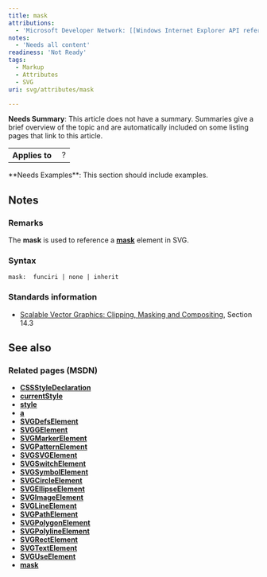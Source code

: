 ```yaml
---
title: mask
attributions:
  - 'Microsoft Developer Network: [[Windows Internet Explorer API reference](http://msdn.microsoft.com/en-us/library/ie/hh828809%28v=vs.85%29.aspx) Article]'
notes:
  - 'Needs all content'
readiness: 'Not Ready'
tags:
  - Markup
  - Attributes
  - SVG
uri: svg/attributes/mask

---
```

**Needs Summary**: This article does not have a summary. Summaries give a brief overview of the topic and are automatically included on some listing pages that link to this article.

<table class="wikitable">
<tr>
<th>
Applies to

</th>
<td>
 ?

</td>
</tr>
</table>
**Needs Examples**: This section should include examples.

## Notes

### Remarks

The **mask** is used to reference a [**mask**](/svg/elements/mask) element in SVG.

### Syntax

    mask:  funciri | none | inherit

### Standards information

-   [Scalable Vector Graphics: Clipping, Masking and Compositing](http://go.microsoft.com/fwlink/p/?linkid=199810), Section 14.3

## See also

### Related pages (MSDN)

-   [**CSSStyleDeclaration**](/css/cssom/CSSStyleDeclaration/CSSStyleDeclaration)
-   [**currentStyle**](/css/cssom/currentStyle)
-   [**style**](/css/cssom/style)
-   [**a**](/svg/properties/a)
-   [**SVGDefsElement**](/svg/elements/defs)
-   [**SVGGElement**](/svg/elements/g)
-   [**SVGMarkerElement**](/svg/elements/marker)
-   [**SVGPatternElement**](/svg/elements/patterrn)
-   [**SVGSVGElement**](/svg/elements/svg)
-   [**SVGSwitchElement**](/svg/elements/switch)
-   [**SVGSymbolElement**](/svg/elements/symbol)
-   [**SVGCircleElement**](/svg/elements/circle)
-   [**SVGEllipseElement**](/svg/elements/ellipse)
-   [**SVGImageElement**](/svg/elements/image)
-   [**SVGLineElement**](/svg/elements/line)
-   [**SVGPathElement**](/svg/elements/path)
-   [**SVGPolygonElement**](/svg/elements/polygon)
-   [**SVGPolylineElement**](/svg/elements/polyline)
-   [**SVGRectElement**](/svg/elements/rect)
-   [**SVGTextElement**](/svg/elements/text)
-   [**SVGUseElement**](/svg/elements/use)
-   [**mask**](/svg/elements/mask)
